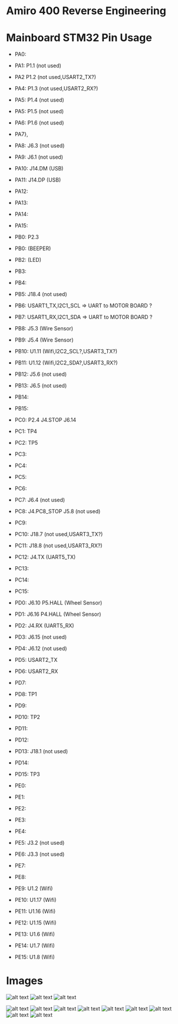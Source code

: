 # Amiro 400 Reverse Engineering

# Mainboard STM32 Pin Usage
   
* PA0: 
* PA1: P1.1 (not used)
* PA2 P1.2 (not used,USART2_TX?)
* PA4: P1.3 (not used,USART2_RX?)
* PA5: P1.4 (not used)
* PA5: P1.5 (not used)
* PA6: P1.6 (not used)
* PA7}, 
* PA8: J6.3 (not used)
* PA9: J6.1 (not used)
* PA10: J14.DM (USB)
* PA11: J14.DP (USB)
* PA12:
* PA13:
* PA14:
* PA15:
* PB0: P2.3
* PB0: (BEEPER)
* PB2: (LED)
* PB3:
* PB4:
* PB5: J18.4 (not used)
* PB6: USART1_TX,I2C1_SCL => UART to MOTOR BOARD ?
* PB7: USART1_RX,I2C1_SDA => UART to MOTOR BOARD ?
* PB8: J5.3 (Wire Sensor)
* PB9: J5.4 (Wire Sensor)
* PB10: U1.11 (Wifi,I2C2_SCL?,USART3_TX?)
* PB11: U1.12 (Wifi,I2C2_SDA?,USART3_RX?)
* PB12: J5.6 (not used)
* PB13: J6.5 (not used)
* PB14:
* PB15:

* PC0: P2.4 J4.STOP J6.14
* PC1: TP4
* PC2: TP5
* PC3:
* PC4:
* PC5:
* PC6:
* PC7: J6.4 (not used)
* PC8: J4.PC8_STOP J5.8 (not used)
* PC9:
* PC10: J18.7 (not used,USART3_TX?)
* PC11: J18.8 (not used,USART3_RX?)
* PC12: J4.TX (UART5_TX)
* PC13: 
* PC14:
* PC15:

* PD0: J6.10 P5.HALL (Wheel Sensor)
* PD1: J6.16 P4.HALL (Wheel Sensor)
* PD2: J4.RX (UART5_RX)
* PD3: J6.15 (not used)
* PD4: J6.12 (not used)
* PD5: USART2_TX
* PD6: USART2_RX
* PD7:
* PD8: TP1
* PD9:
* PD10: TP2
* PD11:
* PD12:
* PD13: J18.1 (not used)
* PD14:
* PD15: TP3

* PE0:
* PE1:
* PE2:
* PE3:
* PE4:
* PE5: J3.2 (not used)
* PE6: J3.3 (not used)
* PE7:
* PE8:
* PE9: U1.2 (Wifi)
* PE10: U1.17 (Wifi)
* PE11: U1.16 (Wifi)
* PE12: U1.15 (Wifi)
* PE13: U1.6 (Wifi)
* PE14: U1.7 (Wifi)
* PE15: U1.8 (Wifi)
    
# Images
![alt text](images/am400_tv_01.JPG)
![alt text](images/am400_tv_02.JPG)
![alt text](images/am400_tv_03.JPG)

![alt text](images/am400_mb01.JPG)
![alt text](images/am400_mb02_bottom.JPG)
![alt text](images/am400_mb02.JPG)
![alt text](images/am400_mb03.JPG)
![alt text](images/am400_mb04.JPG)
![alt text](images/am400_mb05.JPG)
![alt text](images/am400_mb06.JPG)
![alt text](images/am400_db_01.JPG)
![alt text](images/am400_db_02.JPG)
